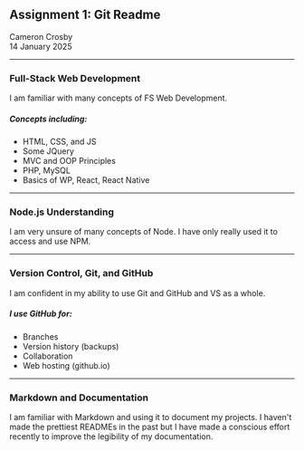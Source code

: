 ## Assignment 1: Git Readme

Cameron Crosby\
14 January 2025

---

### Full-Stack Web Development
I am familiar with many concepts of FS Web Development.

##### Concepts including:
- HTML, CSS, and JS
- Some JQuery
- MVC and OOP Principles
- PHP, MySQL
- Basics of WP, React, React Native

---

### Node.js Understanding
I am very unsure of many concepts of Node. I have only really used it to access and use NPM. 

---

### Version Control, Git, and GitHub
I am confident in my ability to use Git and GitHub and VS as a whole.

##### I use GitHub for:
- Branches
- Version history (backups)
- Collaboration
- Web hosting (github.io)

---

### Markdown and Documentation
I am familiar with Markdown and using it to document my projects. I haven't made the prettiest READMEs in the past but I have made a conscious effort recently to improve the legibility of my documentation. 
